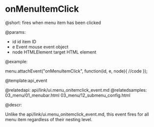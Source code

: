 onMenuItemClick
========================

@short: fires when menu item has been clicked

@params:
- id	id		item ID
- e		Event		mouse event object
- node	HTMLElement	target HTML element

@example:

menu.attachEvent("onMenuItemClick", function(id, e, node){
	//code
});

@template:api_event

@relatedapi:
	api/link/ui.menu_onitemclick_event.md
@relatedsamples:
	03_menu/01_menubar.html
    03_menu/12_submenu_config.html
    

@descr:

Unlike the api/link/ui.menu_onitemclick_event.md, this event fires for all menu item regardless of their nesting level. 